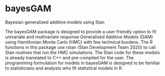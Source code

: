 # bayesGAM
Bayesian generalized additive models using Stan

The bayesGAM package is designed to provide a user friendly option to fit univariate and multivariate response Generalized Additive Models (GAM) using Hamiltonian Monte Carlo (HMC) with few technical burdens.  The R functions in this package use rstan (Stan Development Team 2020)  to call Stan routines that run the HMC simulations. The Stan code for these models is already translated to C++ and pre-compiled for the user. The programming formulation for models in bayesGAM is designed to be familiar to statisticians and analysts who fit statistical models in R.



